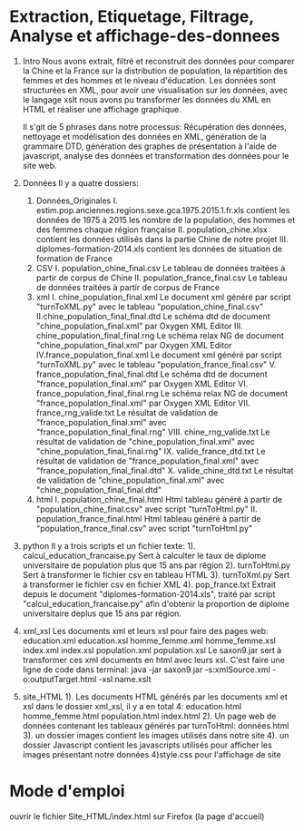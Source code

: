 # Extraction, Etiquetage, Filtrage, Analyse et affichage-des-donnees

1. Intro
	Nous avons extrait, filtré et reconstruit des données pour comparer la Chine et la France sur la distribution de population, la répartition des femmes et des hommes et le niveau d'éducation. Les données sont structurées en XML, pour avoir une visualisation sur les données, avec le langage xslt nous avons pu transformer les données du XML en HTML et réaliser une affichage graphique.

	Il s'git de 5 phrases dans notre processus: Récupération des données, nettoyage et modélisation des données en XML, génération de la grammaire DTD, génération des graphes de présentation à l'aide de javascript, analyse des données et transformation des données pour le site web.

2. Données
Il y a quatre dossiers:
	1)  Données_Originales
		I. estim.pop.anciennes.regions.sexe.gca.1975.2015.1.fr.xls 
		contient les données de 1975 à 2015 les nombre de la population, des hommes et des femmes chaque région française
		II. population_chine.xlsx
		contient les données utilisés dans la partie Chine de notre projet
		III. diplomes-formation-2014.xls
		contient les données de situation de formation de France
	2)  CSV
		I. population_chine_final.csv
		Le tableau de données traitées à partir de corpus de Chine
		II. population_france_final.csv
		Le tableau de données traitées à partir de corpus de France
	3)  xml
		I. chine_population_final.xml
		Le document xml généré par script "turnToXML.py" avec le tableau "population_chine_final.csv"
		II.chine_population_final_final.dtd
		Le schéma dtd de document "chine_population_final.xml" par Oxygen XML Editor
		III. chine_population_final_final.rng
		Le schéma relax NG de document "chine_population_final.xml" par Oxygen XML Editor
		IV.france_population_final.xml
		Le document xml généré par script "turnToXML.py" avec le tableau "population_france_final.csv"
		V. france_population_final_final.dtd
		Le schéma dtd de document "france_population_final.xml" par Oxygen XML Editor
		VI. france_population_final_final.rng
		Le schéma relax NG de document "france_population_final.xml" par Oxygen XML Editor
		VII. france_rng_valide.txt
		Le résultat de validation de "france_population_final.xml" avec "france_population_final_final.rng"
		VIII. chine_rng_valide.txt
		Le résultat de validation de "chine_population_final.xml" avec "chine_population_final_final.rng"
		IX. valide_france_dtd.txt
		Le résultat de validation de "france_population_final.xml" avec "france_population_final_final.dtd"
		X. valide_chine_dtd.txt
		Le résultat de validation de "chine_population_final.xml" avec "chine_population_final_final.dtd"
	4)  html
		I. population_chine_final.html
		Html tableau généré à partir de "population_chine_final.csv" avec script "turnToHtml.py"
		II. population_france_final.html
		Html tableau généré à partir de "population_france_final.csv" avec script "turnToHtml.py"

3. python
Il y a trois scripts et un fichier texte:
	1). calcul_education_francaise.py
	Sert à calculter le taux de diplome universitaire de population plus que 15 ans par région
	2). turnToHtml.py
	Sert à transformer le fichier csv en tableau HTML
	3). turnToXml.py
	Sert à transformer le fichier csv en fichier XML
	4). pop_france.txt
	Extrait depuis le document "diplomes-formation-2014.xls", traité par script "calcul_education_francaise.py" 
	afin d'obtenir la proportion  de diplome universitaire deplus que 15 ans par région.

4. xml_xsl
Les documents xml et leurs xsl pour faire des pages web:
	education.xml
	education.xsl
	homme_femme.xml
	homme_femme.xsl
	index.xml
	index.xsl
	population.xml
	population.xsl
Le saxon9.jar sert à transformer ces xml documents en html avec leurs xsl. C'est faire une ligne de code dans terminal:
java -jar saxon9.jar -s:xmlSource.xml -o:outputTarget.html -xsl:name.xslt

5. site_HTML
	1). Les documents HTML générés par les documents xml et xsl dans le dossier xml_xsl, il y a en total 4:
		education.html
		homme_femme.html
		population.html
		index.html
	2). Un page web de données contenant les tableaux générés par turnToHtml:
		données.html
	3). un dossier images
		contient les images utilisés dans notre site
	4). un dossier Javascript
		contient les javascripts utilisés pour afficher les images présentant notre données
	4)style.css
		pour l'affichage de site

# Mode d'emploi
ouvrir le fichier Site_HTML/index.html sur Firefox (la page d'accueil)




